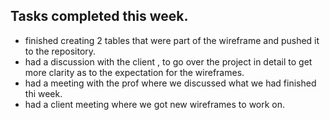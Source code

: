 ## Tasks completed this week.
- finished creating 2 tables that were part of the wireframe and pushed it to the repository.
- had a discussion with the client , to go over the project in detail to get more clarity as to the expectation for the wireframes.
- had a meeting with the prof where we discussed what we had finished thi week.
- had a client meeting where we got new wireframes to work on. 
